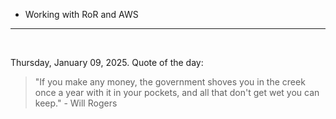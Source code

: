 - Working with RoR and AWS

---

<br>

<!-- quote_marker -->
Thursday, January 09, 2025. Quote of the day:

> "If you make any money, the government shoves you in the creek once a year with it in your pockets, and all that don't get wet you can keep." - Will Rogers
